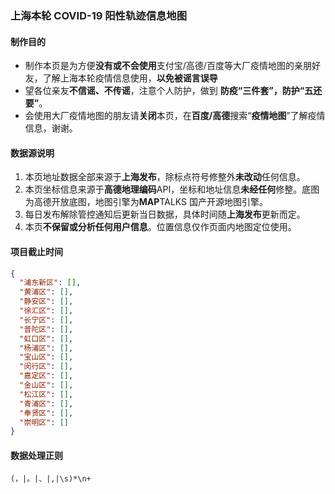 ### 上海本轮 COVID-19 阳性轨迹信息地图

#### 制作目的

- 制作本页是为方便**没有或不会使用**支付宝/高德/百度等大厂疫情地图的亲朋好友，了解上海本轮疫情信息使用，**以免被谣言误导**
- 望各位亲友**不信谣、不传谣**，注意个人防护，做到 **防疫“三件套”，防护“五还要”**。
- 会使用大厂疫情地图的朋友请**关闭**本页，在**百度/高德**搜索“**疫情地图**”了解疫情信息，谢谢。

#### 数据源说明

1. 本页地址数据全部来源于**上海发布**，除标点符号修整外**未改动**任何信息。
2. 本页坐标信息来源于**高德地理编码**API，坐标和地址信息**未经任何**修整。底图为高德开放底图，地图引擎为**MAP**TALKS 国产开源地图引擎。
3. 每日发布解除管控通知后更新当日数据，具体时间随**上海发布**更新而定。
4. 本页**不保留或分析任何用户信息**。位置信息仅作页面内地图定位使用。

#### 项目截止时间

```json
{
  "浦东新区": [],
  "黄浦区": [],
  "静安区": [],
  "徐汇区": [],
  "长宁区": [],
  "普陀区": [],
  "虹口区": [],
  "杨浦区": [],
  "宝山区": [],
  "闵行区": [],
  "嘉定区": [],
  "金山区": [],
  "松江区": [],
  "青浦区": [],
  "奉贤区": [],
  "崇明区": []
}
```

#### 数据处理正则

```
(，|。|、|,|\s)*\n+
```
